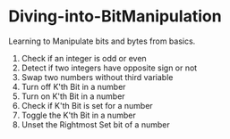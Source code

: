 # Diving-into-BitManipulation
Learning to Manipulate bits and bytes from basics.

1. Check if an integer is odd or even
2. Detect if two integers have opposite sign or not
3. Swap two numbers without third variable
4. Turn off K'th Bit in a number
5. Turn on K'th Bit in a number
6. Check if K'th Bit is set for a number
7. Toggle the K'th Bit in a number
8. Unset the Rightmost Set bit of a number
